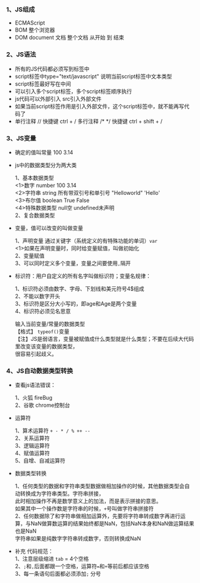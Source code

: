 ### 1、JS组成
*   ECMAScript
*   BOM  整个浏览器
*   DOM  document 文档 整个文档 从<html>开始 到 </html>结束

### 2、JS语法
*   所有的JS代码都必须写到<script></script>标签中
*   script标签中type="text/javascript" 说明当前script标签中文本类型
*   script标签最好写在<head></head>中间
*   可以引入多个script标签，多个script标签顺序执行
*   js代码可以外部引入 src引入外部文件
*   如果当前script标签作用是引入外部文件，这个script标签中，就不能再写代码了
*   单行注释  //  快捷键 ctrl + /
    多行注释  /*    */  快捷键  ctrl + shift + /

### 3、JS变量
*   确定的值叫常量  100 3.14
*   js中的数据类型分为两大类

    1、基本数据类型<br>
        <1>数字 number  100  3.14<br>
        <2>字符串 string  所有带双引号和单引号 "Helloworld" 'Hello'<br>
        <3>布尔值 boolean  True False<br>
        <4>特殊数据类型  null空 undefined未声明<br>
    2、复合数据类型<br>
*   变量，值可以改变的叫做变量

    1、声明变量  通过关键字（系统定义的有特殊功能的单词）`var`<br>
        <1>如果在声明变量时，同时给变量赋值，叫做初始化<br>
    2、变量赋值<br>
    3、可以同时定义多个变量，变量之间要使用`,`隔开<br>
*   标识符：用户自定义的所有名字叫做标识符；变量名规律：

    1、标识符必须由数字、字母、下划线和美元符号4$组成<br>
    2、不能以数字开头<br>
    3、标识符是区分大小写的，即age和Age是两个变量<br>
    4、标识符必须见名思意<br>

    输入当前变量/常量的数据类型<br>
    【格式】 `typeof()`变量<br>
    【注】JS是弱语言，变量被赋值成什么类型就是什么类型；不要在后续大代码里改变该变量的数据类型，<br>
    很容易引起歧义。<br>

### 4、JS自动数据类型转换
*   查看js语法错误：

    1、火狐  fireBug<br>
    2、谷歌  chrome控制台<br>
*   运算符

    1、算术运算符 `+ - * / % ++ --`<br>
    2、关系运算符<br>
    3、逻辑运算符<br>
    4、赋值运算符<br>
    5、自增、自减运算符<br>
*   数据类型转换

    1、任何类型的数据和字符串类型数据做相加操作的时候，其他数据类型会自动转换成为字符串类型。字符串拼接，<br>
    此时相加操作不再是数学意义上的加法，而是表示拼接的意思。<br>
    如果其中一个操作数是字符串的时候，`+`号叫做字符串拼接符<br>
    2、任何数据除了和字符串做相加运算外，先要将字符串转成数字再进行运算，与NaN做算数运算的结果始终都是NaN，包括NaN本身和NaN做运算结果也是NaN<br>
    字符串如果是纯数字字符串转成数字，否则转换成NaN<br>
*   补充
    代码规范：<br>
    1、注意层级缩进 `tab` = 4个空格<br>
    2、`;`和`,`后面都跟一个空格，运算符`=`和`+`等前后都应该空格<br>
    3、每一条语句后面都必须添加`;` 分号<br>